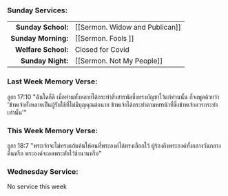 ### Sunday Services:
|                     |                                                |
| -------------------:|:---------------------------------------------- |
|  **Sunday School:** | [[Sermon. Widow and Publican]] |
| **Sunday Morning:** | [[Sermon. Fools ]] |
| **Welfare School:** | Closed for Covid |
|   **Sunday Night:** | [[Sermon. Not My People]] |
### Last Week Memory Verse:
ลูกา 17:10 "ฉันใดก็ดี เมื่อท่านทั้งหลายได้กระทำสิ่งสารพัดซึ่งทรงบัญชาไว้แก่ท่านนั้น ก็จงพูดด้วยว่า 'ข้าพเจ้าทั้งหลายเป็นผู้รับใช้ที่ไม่มีบุญคุณต่อนาย ข้าพเจ้าได้กระทำตามหmน้าที่ซึ่งข้าพเจ้าควรกระทำเท่านั้น'"
### This Week Memory Verse:
ลูกา 18:7 "พระเจ้าจะไม่ทรงแก้แค้นให้คนที่พระองค์ได้ทรงเลือกไว้ ผู้ร้องถึงพระองค์ทั้งกลางวันกลางคืนหรือ พระองค์จะอดพระทัยไว้ช้านานหรือ"
### Wednesday Service:
No service this week